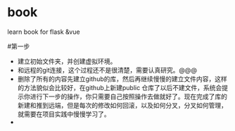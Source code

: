<!--
 * @Author: dofospider
 * @since: 2020-12-11 15:55:20
 * @lastTime: 2020-12-11 23:40:01
 * @LastAuthor: Do not edit
-->
# book
learn book for flask &amp;vue

#第一步
- 建立初始文件夹，并创建虚拟环境。
- 和远程的git连接，这个过程还不是很清楚，需要认真研究。@@@
- 删除了所有的内容先建立github的库，然后再继续慢慢的建立文件内容，这样的方法貌似会比较好，在github上新建public 仓库了以后不建文件，系统会提示你进行下一步的操作，你只需要自己按照操作去做就好了。现在完成了库的新建和推到远端，但是每次的修改如何回滚，以及如何分叉，分叉如何管理，就需要在项目实践中慢慢学习了。
- 
